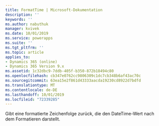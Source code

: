 ```yaml
---
title: FormatTime | Microsoft-Dokumentation
description: ''
keywords: ''
ms.author: nabuthuk
manager: kvivek
ms.date: 10/01/2019
ms.service: powerapps
ms.suite: ''
ms.tgt_pltfrm: ''
ms.topic: article
applies_to:
- Dynamics 365 (online)
- Dynamics 365 Version 9.x
ms.assetid: 1c32dbc9-7ddb-405f-b350-872b18494c80
ms.openlocfilehash: cb347e0762cc9806309c1dc7cb348b6af43ac70c
ms.sourcegitcommit: 63ea15e2f861d43333aacda19230cd8922d7bdfd
ms.translationtype: MT
ms.contentlocale: de-DE
ms.lasthandoff: 10/01/2019
ms.locfileid: "72339285"
---
```

Gibt eine formatierte Zeichenfolge zurück, die den DateTime-Wert nach dem Formatieren darstellt.
